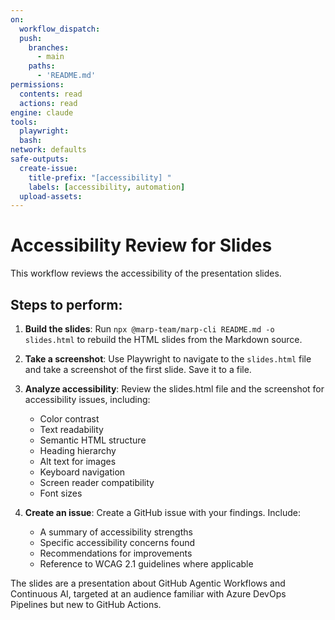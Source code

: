 ```yaml
---
on:
  workflow_dispatch:
  push:
    branches:
      - main
    paths:
      - 'README.md'
permissions:
  contents: read
  actions: read
engine: claude
tools:
  playwright:
  bash:
network: defaults
safe-outputs:
  create-issue:
    title-prefix: "[accessibility] "
    labels: [accessibility, automation]
  upload-assets:
---
```


# Accessibility Review for Slides

This workflow reviews the accessibility of the presentation slides.

## Steps to perform:

1. **Build the slides**: Run `npx @marp-team/marp-cli README.md -o slides.html` to rebuild the HTML slides from the Markdown source.

2. **Take a screenshot**: Use Playwright to navigate to the `slides.html` file and take a screenshot of the first slide. Save it to a file.

3. **Analyze accessibility**: Review the slides.html file and the screenshot for accessibility issues, including:
   - Color contrast
   - Text readability
   - Semantic HTML structure
   - Heading hierarchy
   - Alt text for images
   - Keyboard navigation
   - Screen reader compatibility
   - Font sizes

4. **Create an issue**: Create a GitHub issue with your findings. Include:
   - A summary of accessibility strengths
   - Specific accessibility concerns found
   - Recommendations for improvements
   - Reference to WCAG 2.1 guidelines where applicable

The slides are a presentation about GitHub Agentic Workflows and Continuous AI, targeted at an audience familiar with Azure DevOps Pipelines but new to GitHub Actions.
